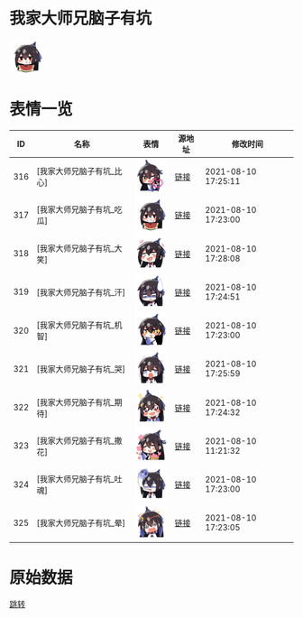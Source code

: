 # 我家大师兄脑子有坑

<img src="./cover.png" height="60" alt="cover" />

# 表情一览

|ID|名称|表情|源地址|修改时间|
|----|----|----|----|----|
|316|[我家大师兄脑子有坑_比心]|<img src="./pic/000316_%5B我家大师兄脑子有坑_比心%5D.png" height="60" alt="比心"/>|[链接](http://i0.hdslb.com/bfs/emote/d675489bfcfdbac9734cc0760fd25b1cb1b57ba2.png)|2021-08-10 17:25:11|
|317|[我家大师兄脑子有坑_吃瓜]|<img src="./pic/000317_%5B我家大师兄脑子有坑_吃瓜%5D.png" height="60" alt="吃瓜"/>|[链接](http://i0.hdslb.com/bfs/emote/816198d849984d510a1713c3d6426754475f8ddd.png)|2021-08-10 17:23:00|
|318|[我家大师兄脑子有坑_大笑]|<img src="./pic/000318_%5B我家大师兄脑子有坑_大笑%5D.png" height="60" alt="大笑"/>|[链接](http://i0.hdslb.com/bfs/emote/1af457c164e174376c558e62f26b86ca18d67844.png)|2021-08-10 17:28:08|
|319|[我家大师兄脑子有坑_汗]|<img src="./pic/000319_%5B我家大师兄脑子有坑_汗%5D.png" height="60" alt="汗"/>|[链接](http://i0.hdslb.com/bfs/emote/834905aff2a69e52eed7d8f48cb0344b600829b0.png)|2021-08-10 17:24:51|
|320|[我家大师兄脑子有坑_机智]|<img src="./pic/000320_%5B我家大师兄脑子有坑_机智%5D.png" height="60" alt="机智"/>|[链接](http://i0.hdslb.com/bfs/emote/a56e6a8d21498abac50f886559767172934262da.png)|2021-08-10 17:23:00|
|321|[我家大师兄脑子有坑_哭]|<img src="./pic/000321_%5B我家大师兄脑子有坑_哭%5D.png" height="60" alt="哭"/>|[链接](http://i0.hdslb.com/bfs/emote/d7d9809e3118b2a57bcf28a4605abfef12359a73.png)|2021-08-10 17:25:59|
|322|[我家大师兄脑子有坑_期待]|<img src="./pic/000322_%5B我家大师兄脑子有坑_期待%5D.png" height="60" alt="期待"/>|[链接](http://i0.hdslb.com/bfs/emote/ef74493b15b9029ac73dddcb6fe1fcc265058fb5.png)|2021-08-10 17:24:32|
|323|[我家大师兄脑子有坑_撒花]|<img src="./pic/000323_%5B我家大师兄脑子有坑_撒花%5D.png" height="60" alt="撒花"/>|[链接](http://i0.hdslb.com/bfs/emote/e0755e2432241f9ea5e9b5594a0a59f0ba68455d.png)|2021-08-10 11:21:32|
|324|[我家大师兄脑子有坑_吐魂]|<img src="./pic/000324_%5B我家大师兄脑子有坑_吐魂%5D.png" height="60" alt="吐魂"/>|[链接](http://i0.hdslb.com/bfs/emote/5e6482f392ee60e1b0bfbf3bb0abf8afe32fb7f6.png)|2021-08-10 17:23:00|
|325|[我家大师兄脑子有坑_晕]|<img src="./pic/000325_%5B我家大师兄脑子有坑_晕%5D.png" height="60" alt="晕"/>|[链接](http://i0.hdslb.com/bfs/emote/2f10c278536711e836ec9a3ba77c19c6433b3608.png)|2021-08-10 17:23:05|

# 原始数据

[跳转](./raw.json)

